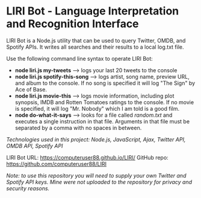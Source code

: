 # LIRI Bot - Language Interpretation and Recognition Interface

LIRI Bot is a Node.js utility that can be used to query Twitter, OMDB, and Spotify APIs. It writes all searches and their results to a local log.txt file.

Use the following command line syntax to operate LIRI Bot:
* **node liri.js my-tweets** --> logs your last 20 tweets to the console
* **node liri.js spotify-this-song** <your song title goes here> --> logs artist, song name, preview URL, and album to the console. If no song is specified it will log "The Sign" by Ace of Base.
* **node liri.js movie-this** <your movie title goes here> --> logs movie information, including plot synopsis, IMDB and Rotten Tomatoes ratings to the console. If no movie is specified, it will log "Mr. Nobody" which I am told is a good film.
* **node do-what-it-says** --> looks for a file called *random.txt* and executes a single instruction in that file. Arguments in that file must be separated by a comma with no spaces in between.

*Technologies used in this project: Node.js, JavaScript, Ajax, Twitter API, OMDB API, Spotify API*

LIRI Bot URL: https://computeruser88.github.io/LIRI/
GitHub repo: https://github.com/computeruser88/LIRI

*Note: to use this repository you will need to supply your own Twitter and Spotify API keys. Mine were not uploaded to the repository for privacy and security reasons.*
